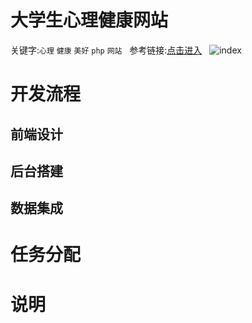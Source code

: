 # 大学生心理健康网站
关键字:`心理` `健康` `美好` `php` `网站`  
参考链接:[点击进入](http://psy.fh21.com.cn)  
![index](http://www.galaxee.cn/static/PsyWeb/design/%E9%A6%96%E9%A1%B5.png) 

# 开发流程

## 前端设计
## 后台搭建
## 数据集成

# 任务分配

# 说明





